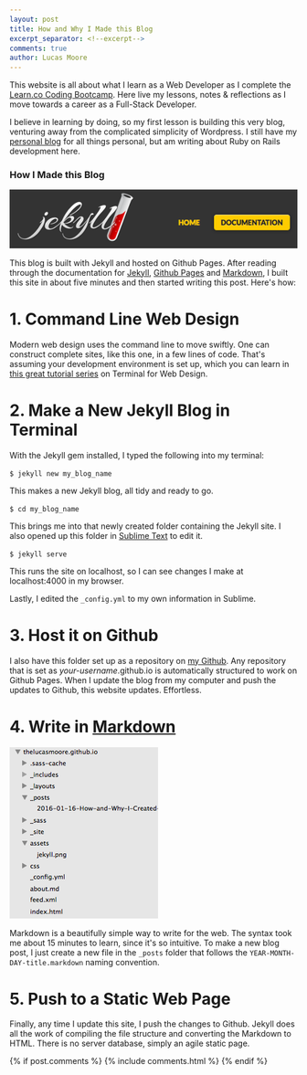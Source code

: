 ```yaml
---
layout: post
title: How and Why I Made this Blog
excerpt_separator: <!--excerpt-->
comments: true
author: Lucas Moore
---
```


This website is all about what I learn as a Web Developer as I complete the [Learn.co Coding Bootcamp](http://learn.co). Here live my lessons, notes & reflections as I move towards a career as a Full-Stack Developer. 
<!--excerpt-->

I believe in learning by doing, so my first lesson is building this very blog, venturing away from the complicated simplicity of Wordpress. I still have my [personal blog](http://thelucasmoore.com) for all things personal, but am writing about Ruby on Rails development here.

### How I Made this Blog

![Jekyll Documentation](/assets/jekyll.png)

This blog is built with Jekyll and hosted on Github Pages. After reading through the documentation for [Jekyll][jk], [Github Pages][gt] and [Markdown][mk], I built this site in about five minutes and then started writing this post. Here's how:

[jk]: http://jekyllrb.com/docs/home/
[gt]: https://pages.github.com/
[mk]: http://daringfireball.net/projects/markdown/basics

# 1. Command Line Web Design

Modern web design uses the command line to move swiftly. One can construct complete sites, like this one, in a few lines of code. That's assuming your development environment is set up, which you can learn in [this great tutorial series][evanto] on Terminal for Web Design.

[evanto]: http://webdesign.tutsplus.com/articles/the-command-line-for-web-design-introduction--cms-23493

# 2. Make a New Jekyll Blog in Terminal

With the Jekyll gem installed, I typed the following into my terminal:

<code>$ jekyll new my_blog_name</code>

This makes a new Jekyll blog, all tidy and ready to go.

<code>$ cd my_blog_name</code>

This brings me into that newly created folder containing the Jekyll site. I also opened up this folder in [Sublime Text](http://www.sublimetext.com/2) to edit it.

<code>$ jekyll serve</code>

This runs the site on localhost, so I can see changes I make at localhost:4000 in my browser.

Lastly, I edited the <code>_config.yml</code> to my own information in Sublime.

# 3. Host it on Github

I also have this folder set up as a repository on [my Github](https://github.com/TheLucasMoore/thelucasmoore.github.io). Any repository that is set as *your-username*.github.io is automatically structured to work on Github Pages. When I update the blog from my computer and push the updates to Github, this website updates. Effortless. 

# 4. Write in [Markdown][mk]

![New Blog Post](/assets/posts.png)

Markdown is a beautifully simple way to write for the web. The syntax took me about 15 minutes to learn, since it's so intuitive. To make a new blog post, I just create a new file in the <code>_posts</code> folder that follows the <code>YEAR-MONTH-DAY-title.markdown</code> naming convention.

# 5. Push to a Static Web Page

Finally, any time I update this site, I push the changes to Github. Jekyll does all the work of compiling the file structure and converting the Markdown to HTML. There is no server database, simply an agile static page.

{% if post.comments %}
{% include comments.html %}
{% endif %}

